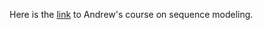 Here is the [link](https://www.coursera.org/lecture/nlp-sequence-models/deep-rnns-ehs0S) to Andrew's course on sequence modeling.
